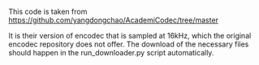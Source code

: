This code is taken from https://github.com/yangdongchao/AcademiCodec/tree/master

It is their version of encodec that is sampled at 16kHz, which the original encodec repository does not offer. The download of the necessary files should happen in the run_downloader.py script automatically.